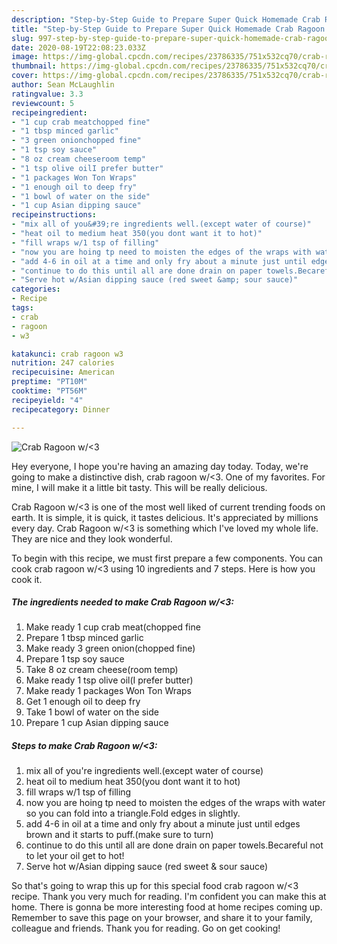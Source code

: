 ```yaml
---
description: "Step-by-Step Guide to Prepare Super Quick Homemade Crab Ragoon w/&amp;lt;3"
title: "Step-by-Step Guide to Prepare Super Quick Homemade Crab Ragoon w/&amp;lt;3"
slug: 997-step-by-step-guide-to-prepare-super-quick-homemade-crab-ragoon-w-and-lt-3
date: 2020-08-19T22:08:23.033Z
image: https://img-global.cpcdn.com/recipes/23786335/751x532cq70/crab-ragoon-w3-recipe-main-photo.jpg
thumbnail: https://img-global.cpcdn.com/recipes/23786335/751x532cq70/crab-ragoon-w3-recipe-main-photo.jpg
cover: https://img-global.cpcdn.com/recipes/23786335/751x532cq70/crab-ragoon-w3-recipe-main-photo.jpg
author: Sean McLaughlin
ratingvalue: 3.3
reviewcount: 5
recipeingredient:
- "1 cup crab meatchopped fine"
- "1 tbsp minced garlic"
- "3 green onionchopped fine"
- "1 tsp soy sauce"
- "8 oz cream cheeseroom temp"
- "1 tsp olive oilI prefer butter"
- "1 packages Won Ton Wraps"
- "1 enough oil to deep fry"
- "1 bowl of water on the side"
- "1 cup Asian dipping sauce"
recipeinstructions:
- "mix all of you&#39;re ingredients well.(except water of course)"
- "heat oil to medium heat 350(you dont want it to hot)"
- "fill wraps w/1 tsp of filling"
- "now you are hoing tp need to moisten the edges of the wraps with water so you can fold into a triangle.Fold edges in slightly."
- "add 4-6 in oil at a time and only fry about a minute just until edges brown and it starts to puff.(make sure to turn)"
- "continue to do this until all are done drain on paper towels.Becareful not to let your oil get to hot!"
- "Serve hot w/Asian dipping sauce (red sweet &amp; sour sauce)"
categories:
- Recipe
tags:
- crab
- ragoon
- w3

katakunci: crab ragoon w3 
nutrition: 247 calories
recipecuisine: American
preptime: "PT10M"
cooktime: "PT56M"
recipeyield: "4"
recipecategory: Dinner

---
```



![Crab Ragoon w/&lt;3](https://img-global.cpcdn.com/recipes/23786335/751x532cq70/crab-ragoon-w3-recipe-main-photo.jpg)

Hey everyone, I hope you're having an amazing day today. Today, we're going to make a distinctive dish, crab ragoon w/&lt;3. One of my favorites. For mine, I will make it a little bit tasty. This will be really delicious.



Crab Ragoon w/&lt;3 is one of the most well liked of current trending foods on earth. It is simple, it is quick, it tastes delicious. It's appreciated by millions every day. Crab Ragoon w/&lt;3 is something which I've loved my whole life. They are nice and they look wonderful.


To begin with this recipe, we must first prepare a few components. You can cook crab ragoon w/&lt;3 using 10 ingredients and 7 steps. Here is how you cook it.

<!--inarticleads1-->

##### The ingredients needed to make Crab Ragoon w/&lt;3:

1. Make ready 1 cup crab meat(chopped fine
1. Prepare 1 tbsp minced garlic
1. Make ready 3 green onion(chopped fine)
1. Prepare 1 tsp soy sauce
1. Take 8 oz cream cheese(room temp)
1. Make ready 1 tsp olive oil(I prefer butter)
1. Make ready 1 packages Won Ton Wraps
1. Get 1 enough oil to deep fry
1. Take 1 bowl of water on the side
1. Prepare 1 cup Asian dipping sauce




<!--inarticleads2-->

##### Steps to make Crab Ragoon w/&lt;3:

1. mix all of you&#39;re ingredients well.(except water of course)
1. heat oil to medium heat 350(you dont want it to hot)
1. fill wraps w/1 tsp of filling
1. now you are hoing tp need to moisten the edges of the wraps with water so you can fold into a triangle.Fold edges in slightly.
1. add 4-6 in oil at a time and only fry about a minute just until edges brown and it starts to puff.(make sure to turn)
1. continue to do this until all are done drain on paper towels.Becareful not to let your oil get to hot!
1. Serve hot w/Asian dipping sauce (red sweet &amp; sour sauce)




So that's going to wrap this up for this special food crab ragoon w/&lt;3 recipe. Thank you very much for reading. I'm confident you can make this at home. There is gonna be more interesting food at home recipes coming up. Remember to save this page on your browser, and share it to your family, colleague and friends. Thank you for reading. Go on get cooking!
